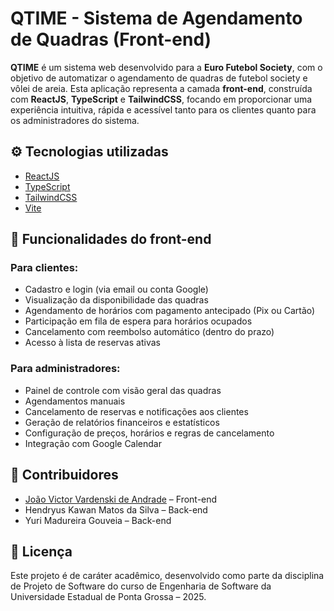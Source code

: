 # QTIME - Sistema de Agendamento de Quadras (Front-end)

**QTIME** é um sistema web desenvolvido para a **Euro Futebol Society**, com o objetivo de automatizar o agendamento de quadras de futebol society e vôlei de areia. Esta aplicação representa a camada **front-end**, construída com **ReactJS**, **TypeScript** e **TailwindCSS**, focando em proporcionar uma experiência intuitiva, rápida e acessível tanto para os clientes quanto para os administradores do sistema.

## ⚙️ Tecnologias utilizadas

- [ReactJS](https://reactjs.org/)
- [TypeScript](https://www.typescriptlang.org/)
- [TailwindCSS](https://tailwindcss.com/)
- [Vite](https://vitejs.dev/)

## 🎯 Funcionalidades do front-end

### Para clientes:
- Cadastro e login (via email ou conta Google)
- Visualização da disponibilidade das quadras
- Agendamento de horários com pagamento antecipado (Pix ou Cartão)
- Participação em fila de espera para horários ocupados
- Cancelamento com reembolso automático (dentro do prazo)
- Acesso à lista de reservas ativas

### Para administradores:
- Painel de controle com visão geral das quadras
- Agendamentos manuais
- Cancelamento de reservas e notificações aos clientes
- Geração de relatórios financeiros e estatísticos
- Configuração de preços, horários e regras de cancelamento
- Integração com Google Calendar

## 🤝 Contribuidores

- [João Victor Vardenski de Andrade](https://github.com/joaovardenski) – Front-end
- Hendryus Kawan Matos da Silva – Back-end
- Yuri Madureira Gouveia – Back-end

## 📄 Licença

Este projeto é de caráter acadêmico, desenvolvido como parte da disciplina de Projeto de Software do curso de Engenharia de Software da Universidade Estadual de Ponta Grossa – 2025.


